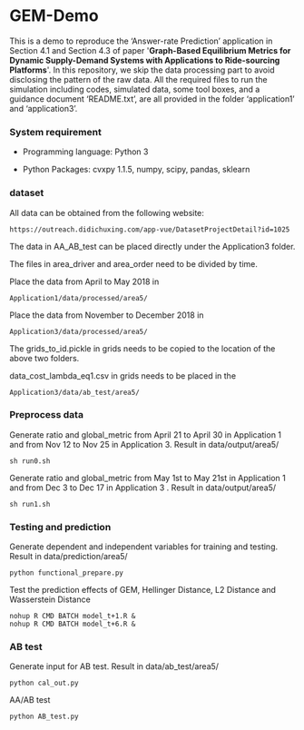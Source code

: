 # GEM-Demo

This is a demo to reproduce the ‘Answer-rate Prediction’ application in Section 4.1 and Section 4.3 of paper '**Graph-Based Equilibrium Metrics for Dynamic Supply-Demand Systems with Applications to Ride-sourcing Platforms**'. In this repository, we skip the data processing part to avoid disclosing the pattern of the raw data. All the required files to run the simulation including codes, simulated data, some tool boxes, and a guidance document ‘README.txt’, are all provided in the folder ‘application1’ and ‘application3’. 

### System requirement

* Programming language: Python 3
    
* Python Packages: cvxpy 1.1.5, numpy, scipy, pandas, sklearn

### dataset

All data can be obtained from the following website:
```
https://outreach.didichuxing.com/app-vue/DatasetProjectDetail?id=1025
```
The data in AA_AB_test can be placed directly under the Application3 folder.

The files in area_driver and area_order need to be divided by time.

Place the data from April to May 2018 in
```
Application1/data/processed/area5/
```
Place the data from November to December 2018 in
```
Application3/data/processed/area5/
```
The grids_to_id.pickle in grids needs to be copied to the location of the above two folders.

data_cost_lambda_eq1.csv in grids needs to be placed in the 
```
Application3/data/ab_test/area5/
```

### Preprocess data

Generate ratio and global_metric from April 21 to April 30 in Application 1 and from Nov 12 to Nov 25 in Application 3. Result in data/output/area5/
```
sh run0.sh
```

Generate ratio and global_metric from May 1st to May 21st in Application 1 and from Dec 3 to Dec 17 in Application 3 . Result in data/output/area5/
```
sh run1.sh
```

### Testing and prediction

Generate dependent and independent variables for training and testing. Result in data/prediction/area5/
```
python functional_prepare.py
```
  
Test the prediction effects of GEM, Hellinger Distance, L2 Distance and Wasserstein Distance
```
nohup R CMD BATCH model_t+1.R &
nohup R CMD BATCH model_t+6.R &
```

### AB test

Generate input for AB test. Result in data/ab_test/area5/
```
python cal_out.py
```

AA/AB test
```
python AB_test.py
```

